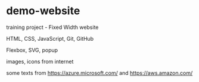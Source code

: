 # demo-website

training project - Fixed Width website

HTML, CSS, JavaScript, Git, GitHub

Flexbox, SVG, popup

images, icons from internet

some texts from <https://azure.microsoft.com/> and <https://aws.amazon.com/>